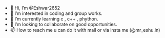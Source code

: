 - 👋 Hi, I’m @Eshwar2652
- 👀 I’m interested in coding and group works.
- 🌱 I’m currently learning c , c++ , phython.
- 💞️ I’m looking to collaborate on good opportunities.
- 📫 How to reach me u can do it with mail or via insta me (@mr_eshu.in)

<!---
Eshwar2652/Eshwar2652 is a ✨ special ✨ repository because its `README.md` (this file) appears on your GitHub profile.
You can click the Preview link to take a look at your changes.
--->
